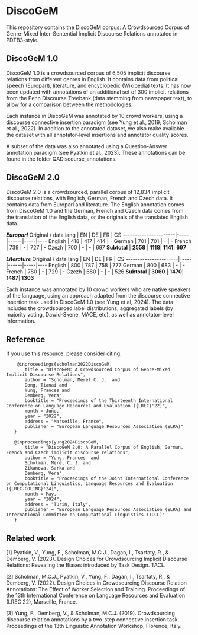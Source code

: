 # DiscoGeM
 
This repository contains the DiscoGeM corpus: A Crowdsourced Corpus of Genre-Mixed Inter-Sentential Implicit Discourse Relations annotated in PDTB3-style.

 ## DiscoGeM 1.0
 
DiscoGeM 1.0 is a crowdsourced corpus of 6,505 implicit discourse relations from different genres in English. It contains data from political speech (Europarl), literature, and encyclopedic (Wikipedia) texts. It has now been updated with annotations of an additional set of 300 implicit relations from the Penn Discourse Treebank (data stemming from newspaper text), to allow for a comparison between the methodologies.

Each instance in DiscoGeM was annotated by 10 crowd workers, using a discourse connective insertion paradigm (see Yung et al., 2019; Scholman et al., 2022). In addition to the annotated dataset, we also make available the dataset with all annotator-level insertions and annotator quality scores.

A subset of the data was also annotated using a Question-Answer annotation paradigm (see Pyatkin et al., 2023). These annotations can be found in the folder QADiscourse_annotations.

 ## DiscoGeM 2.0

 DiscoGeM 2.0 is a crowdsourced, parallel corpus of 12,834 implicit discourse relations, with English, German, French and Czech data.  It contains data from Europarl and literature. The English annotation comes from DiscoGeM 1.0 and the German, French and Czech data comes from the translation of the English data, or the originals of the translated English data.

 ***Europarl***
Original / data lang  | EN  | DE   | FR  | CS 
----------------------|-----|------|-----|----
English               | 418 | 417  | 414 | -
German                | 701 | 701  | -   | -
French                | 739 | -    | 727 | -
Czezh                 | 700 | -    |  -  | 697
**Subtotal**        | **2558** | **1118**| **1141**| **697**

 ***Literature***
Original / data lang  | EN  | DE   | FR  | CS 
----------------------|-----|------|-----|----
English               | 800 | 787  | 758 | 777
German                | 800 | 683  | -   | -
French                | 780 | -    | 729 | -
Czezh                 | 680 | -    |  -  | 526
**Subtotal**        | **3060** | **1470**| **1487**| **1303**

Each instance was annotated by 10 crowd workers who are native speakers of the language, using an approach adapted from the discourse connective insertion task used in DiscoGeM 1.0 (see Yung et al, 2024). The data includes the crowdsourced label distributions, aggregated labels (by majority voting, Dawid-Skene, MACE, etc), as well as annotator-level information.

 
 ## Reference
 If you use this resource, please consider citing:
 
        @inproceedings{scholman2022DiscoGeM,
           title = "DiscoGeM: A Crowdsourced Corpus of Genre-Mixed Implicit Discourse Relations",
           author = "Scholman, Merel C. J.  and
           Dong, Tianai and
           Yung, Frances and
           Demberg, Vera",
           booktitle = "Proceedings of the Thirteenth International Conference on Language Resources and Evaluation ({LREC}'22)",
           month = June,
           year = "2022",
           address = "Marseille, France",
           publisher = "European Language Resources Association (ELRA)"
       }

       @inproceedings{yung2024DiscoGeM,
           title = "DiscoGeM 2.0: A Parallel Corpus of English, German, French and Czech implicit discourse relations",
           author = "Yung, Frances  and
           Scholman, Merel C. J. and
           Zikanova, Sarka and
           Demberg, Vera",
           booktitle = "Proceedings of the Joint International Conference on Computational Linguistics, Language Resources and Evaluation ({LREC-COLING}'24)",
           month = May,
           year = "2024",
           address = "Turin, Italy",
           publisher = "European Language Resources Association (ELRA) and International Committee on Computational Linguistics (ICCL)"
       }


## Related work

<a id="1">[1]</a> 
Pyatkin, V., Yung, F., Scholman, M.C.J., Dagan, I., Tsarfaty, R., & Demberg, V. (2023). 
Design Choices for Crowdsourcing Implicit Discourse Relations: Revealing the Biases introduced by Task Design. 
TACL.

<a id="1">[2]</a> 
Scholman, M.C.J., Pyatkin, V., Yung, F., Dagan, I., Tsarfaty, R., & Demberg, V. (2022).
Design Choices in Crowdsourcing Discourse Relation Annotations: The Effect of Worker Selection and Training. 
Proceedings of the 13th International Conference on Language Resources and Evaluation (LREC 22), Marseille, France.

<a id="1">[3]</a> 
Yung, F., Demberg, V., & Scholman, M.C.J. (2019). 
Crowdsourcing discourse relation annotations by a two-step connective insertion task. 
Proceedings of the 13th Linguistic Annotation Workshop, Florence, Italy.
